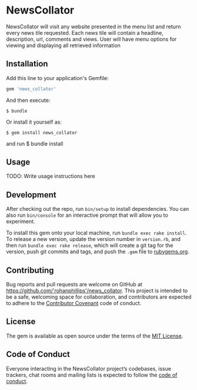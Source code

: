 # NewsCollator

NewsCollator will visit any website presented in the menu list and return every news tile requested.  Each news tile
will contain a headline, description, url, comments and views.
User will have menu options for viewing and displaying all retrieved information

## Installation

Add this line to your application's Gemfile:

```ruby
gem 'news_collator'
```

And then execute:

    $ bundle

Or install it yourself as:

    $ gem install news_collator
 and run
    $ bundle install
## Usage

TODO: Write usage instructions here

## Development

After checking out the repo, run `bin/setup` to install dependencies. You can also run `bin/console` for an interactive prompt that will allow you to experiment.

To install this gem onto your local machine, run `bundle exec rake install`. To release a new version, update the version number in `version.rb`, and then run `bundle exec rake release`, which will create a git tag for the version, push git commits and tags, and push the `.gem` file to [rubygems.org](https://rubygems.org).

## Contributing

Bug reports and pull requests are welcome on GitHub at https://github.com/'rohanphillips'/news_collator. This project is intended to be a safe, welcoming space for collaboration, and contributors are expected to adhere to the [Contributor Covenant](http://contributor-covenant.org) code of conduct.

## License

The gem is available as open source under the terms of the [MIT License](https://opensource.org/licenses/MIT).

## Code of Conduct

Everyone interacting in the NewsCollator project’s codebases, issue trackers, chat rooms and mailing lists is expected to follow the [code of conduct](https://github.com/'rohanphillips'/news_collator/blob/master/CODE_OF_CONDUCT.md).

